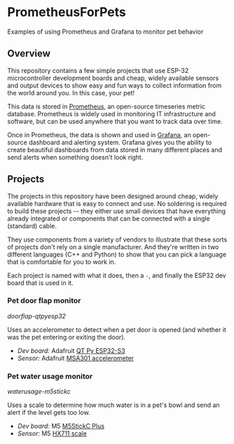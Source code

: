 # PrometheusForPets
Examples of using Prometheus and Grafana to monitor pet behavior

## Overview
This repository contains a few simple projects that use ESP-32 microcontroller
development boards and cheap, widely available sensors and output devices to
show easy and fun ways to collect information from the world around you.  In
this case, your pet!

This data is stored in [Prometheus](prometheus.io), an open-source timeseries
metric database.  Prometheus is widely used in monitoring IT infrastructure and
software, but can be used anywhere that you want to track data over time.

Once in Prometheus, the data is shown and used in
[Grafana](https://grafana.com), an open-source dashboard and alerting system.
Grafana gives you the ability to create beautiful dashboards from data stored in
many different places and send alerts when something doesn't look right.

## Projects
The projects in this repository have been designed around cheap, widely
available hardware that is easy to connect and use.  No soldering is required
to build these projects -- they either use small devices that have everything
already integrated or components that can be connected with a single (standard)
cable.

They use components from a variety of vendors to illustrate that these sorts
of projects don't rely on a single manufacturer.  And they're written in two
different languages (C++ and Python) to show that you can pick a language that
is comfortable for you to work in.

Each project is named with what it does, then a `-`, and finally the
ESP32 dev board that is used in it.

### Pet door flap monitor
*doorflap-qtpyesp32*

Uses an accelerometer to detect when a pet door is opened (and whether it was
the pet entering or exiting the door).
* *Dev board:* Adafruit [QT Py ESP32-S3](https://adafru.it/5426)
* *Sensor:* Adafruit [MSA301 accelerometer](https://adafru.it/4344)

### Pet water usage monitor
*waterusage-m5stickc*

Uses a scale to determine how much water is in a pet's bowl and send an alert
if the level gets too low.
* *Dev board:* M5 [M5StickC Plus](https://shop.m5stack.com/products/m5stickc-plus-esp32-pico-mini-iot-development-kit)
* *Sensor:* M5 [HX711 scale](https://shop.m5stack.com/products/mini-scales-unit-hx711)